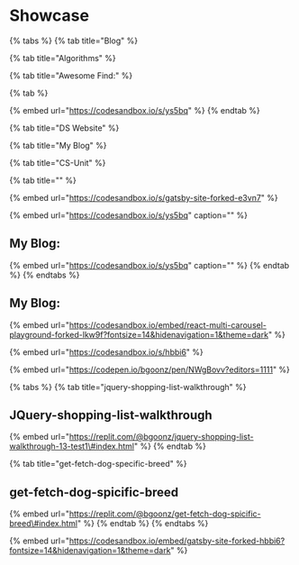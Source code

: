 # Showcase









{% tabs %}
{% tab title="Blog" %}

{% tab title="Algorithms" %}

{% tab title="Awesome Find:" %}

{% tab %}


{% embed url="https://codesandbox.io/s/ys5bq" %}
{% endtab %}

{% tab title="DS Website" %}

{% tab title="My Blog" %}

{% tab title="CS-Unit" %}

{% tab title="" %}


{% embed url="https://codesandbox.io/s/gatsby-site-forked-e3vn7" %}







{% embed url="https://codesandbox.io/s/ys5bq" caption="" %}

## My Blog:

{% embed url="https://codesandbox.io/s/ys5bq" caption="" %}
{% endtab %}
{% endtabs %}

## My Blog:



{% embed url="https://codesandbox.io/embed/react-multi-carousel-playground-forked-lkw9f?fontsize=14&hidenavigation=1&theme=dark" %}



{% embed url="https://codesandbox.io/s/hbbi6" %}

{% embed url="https://codepen.io/bgoonz/pen/NWgBovv?editors=1111" %}



{% tabs %}
{% tab title="jquery-shopping-list-walkthrough" %}
## JQuery-shopping-list-walkthrough

{% embed url="https://replit.com/@bgoonz/jquery-shopping-list-walkthrough-13-test1\#index.html" %}
{% endtab %}

{% tab title="get-fetch-dog-specific-breed" %}
## get-fetch-dog-spicific-breed

{% embed url="https://replit.com/@bgoonz/get-fetch-dog-spicific-breed\#index.html" %}
{% endtab %}
{% endtabs %}





{% embed url="https://codesandbox.io/embed/gatsby-site-forked-hbbi6?fontsize=14&hidenavigation=1&theme=dark" %}



